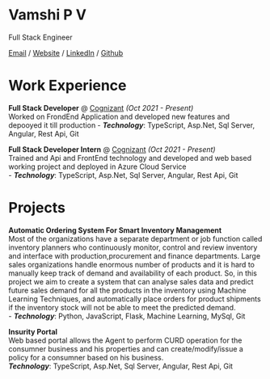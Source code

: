 # Vamshi P V 

Full Stack Engineer

[Email](mailto:vamshi.pva@gmail.com) / [Website]() / [LinkedIn](https://www.linkedin.com/in/vamshipv/) / [Github](https://www.github.com/vamshipv)


# Work Experience

**Full Stack Developer** @ [Cognizant]() _(Oct 2021 - Present)_ <br>
Worked on FrondEnd Application and developed new features and depooyed it till production
    - **_Technology_**: TypeScript, Asp.Net, Sql Server, Angular, Rest Api, Git

**Full Stack Developer Intern** @ [Cognizant]() _(Oct 2021 - Present)_ <br>
Trained and Api and FrontEnd technology and developed and web based working project and deployed in Azure Cloud Service<br>
    - **_Technology_**: TypeScript, Asp.Net, Sql Server, Angular, Rest Api, Git

# Projects 

**Automatic Ordering System For Smart Inventory Management** <br>
Most of the organizations have a separate department or job function called inventory planners who continuously monitor, control and review inventory and interface with production,procurement and finance departments. Large sales organizations handle enormous number of products and it is hard to manually keep track of demand and availability of each product. So, in this project we aim to create a system that can analyse sales data and predict future sales demand for all the products in the inventory using Machine Learning Techniques, and automatically place orders for product shipments if the inventory stock will not be able to meet the predicted demand.<br>
    - **_Technology_**: Python, JavaScript, Flask, Machine Learning, MySql, Git

**Insurity Portal** <br>
Web based portal allows the Agent to perform CURD operation for the consumner business and his properties and can create/modify/issue a policy for a consumner based on his business.<br>
     **_Technology_**: TypeScript, Asp.Net, Sql Server, Angular, Rest Api, Git
